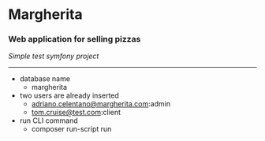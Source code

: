 # Margherita

### Web application for selling pizzas
_Simple test symfony project_

---
* database name
    * margherita
* two users are already inserted
    * adriano.celentano@margherita.com:admin
    * tom.cruise@test.com:client
* run CLI command
    * composer run-script run
